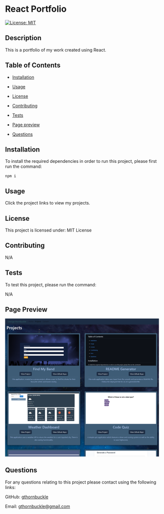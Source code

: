 # React Portfolio
[![License: MIT](https://img.shields.io/badge/License-MIT-yellow.svg)](https://opensource.org/licenses/MIT)

## Description

This is a portfolio of my work created using React.

## Table of Contents

* [Installation](#installation)

* [Usage](#usage)

* [License](#license)

* [Contributing](#contributing)

* [Tests](#tests)

* [Page preview](#page-preview)

* [Questions](#questions)

## Installation

To install the required dependencies in order to run this project, please first run the command:
~~~
npm i
~~~

## Usage

Click the project links to view my projects.

## License

This project is licensed under: MIT License

## Contributing

N/A

## Tests

To test this project, please run the command:

N/A

## Page Preview

![page preview](./src/assets/pagepreview.png)

## Questions

For any questions relating to this project please contact using the following links:

GitHub: [gthornbuckle](https://github.com/gthornbuckle/)

Email: gthornbuckle@gmail.com
